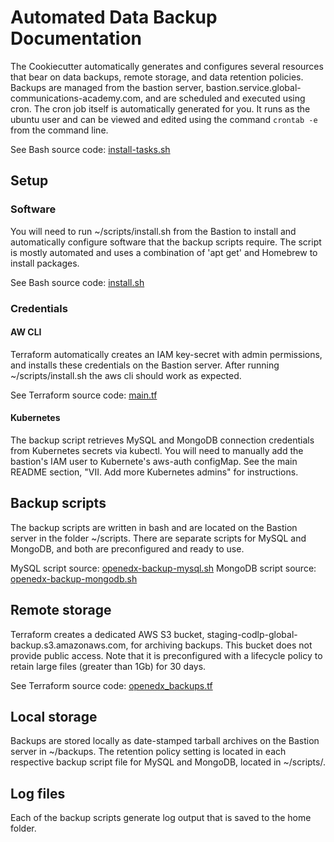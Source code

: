 # Automated Data Backup Documentation

The Cookiecutter automatically generates and configures several resources that bear on data backups, remote storage, and data retention policies. Backups are managed from the bastion server, bastion.service.global-communications-academy.com, and are scheduled and executed using cron. The cron job itself is automatically generated for you. It runs as the ubuntu user and can be viewed and edited using the command ```crontab -e``` from the command line.

See Bash source code: [install-tasks.sh](../terraform/stacks/modules/ec2_bastion/scripts/install-tasks.sh)

## Setup

### Software

You will need to run ~/scripts/install.sh from the Bastion to install and automatically configure software that the backup scripts require. The script is mostly automated and uses a combination of 'apt get' and Homebrew to install packages.

See Bash source code: [install.sh](../terraform/stacks/modules/ec2_bastion/scripts/install.sh.tpl)

### Credentials

#### AW CLI

Terraform automatically creates an IAM key-secret with admin permissions, and installs these credentials on the Bastion server. After running ~/scripts/install.sh the aws cli should work as expected.

See Terraform source code: [main.tf](../terraform/stacks/modules/ec2_bastion/main.tf)

#### Kubernetes

The backup script retrieves MySQL and MongoDB connection credentials from Kubernetes secrets via kubectl. You will need to manually add the bastion's IAM user to Kubernete's aws-auth configMap. See the main README section, "VII. Add more Kubernetes admins" for instructions.

## Backup scripts

The backup scripts are written in bash and are located on the Bastion server in the folder ~/scripts. There are separate scripts for MySQL and MongoDB, and both are preconfigured and ready to use.

MySQL script source: [openedx-backup-mysql.sh](../terraform/stacks/modules/ec2_bastion/scripts/openedx-backup-mysql.sh)
MongoDB script source: [openedx-backup-mongodb.sh](../terraform/stacks/modules/ec2_bastion/scripts/openedx-backup-mongodb.sh)

## Remote storage

Terraform creates a dedicated AWS S3 bucket, staging-codlp-global-backup.s3.amazonaws.com, for archiving backups. This bucket does not provide public access. Note that it is preconfigured with a lifecycle policy to retain large files (greater than 1Gb) for 30 days.

See Terraform source code: [openedx_backups.tf](../terraform/environments/modules/s3_openedx_storage/openedx_backups.tf)

## Local storage

Backups are stored locally as date-stamped tarball archives on the Bastion server in ~/backups.
The retention policy setting is located in each respective backup script file for MySQL and MongoDB, located in ~/scripts/.

## Log files

Each of the backup scripts generate log output that is saved to the home folder.
